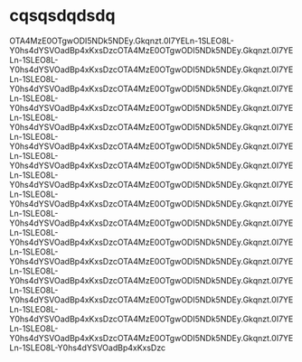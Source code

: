 # cqsqsdqdsdq
OTA4MzE0OTgwODI5NDk5NDEy.Gkqnzt.0I7YELn-1SLEO8L-Y0hs4dYSVOadBp4xKxsDzcOTA4MzE0OTgwODI5NDk5NDEy.Gkqnzt.0I7YELn-1SLEO8L-Y0hs4dYSVOadBp4xKxsDzcOTA4MzE0OTgwODI5NDk5NDEy.Gkqnzt.0I7YELn-1SLEO8L-Y0hs4dYSVOadBp4xKxsDzcOTA4MzE0OTgwODI5NDk5NDEy.Gkqnzt.0I7YELn-1SLEO8L-Y0hs4dYSVOadBp4xKxsDzcOTA4MzE0OTgwODI5NDk5NDEy.Gkqnzt.0I7YELn-1SLEO8L-Y0hs4dYSVOadBp4xKxsDzcOTA4MzE0OTgwODI5NDk5NDEy.Gkqnzt.0I7YELn-1SLEO8L-Y0hs4dYSVOadBp4xKxsDzcOTA4MzE0OTgwODI5NDk5NDEy.Gkqnzt.0I7YELn-1SLEO8L-Y0hs4dYSVOadBp4xKxsDzcOTA4MzE0OTgwODI5NDk5NDEy.Gkqnzt.0I7YELn-1SLEO8L-Y0hs4dYSVOadBp4xKxsDzcOTA4MzE0OTgwODI5NDk5NDEy.Gkqnzt.0I7YELn-1SLEO8L-Y0hs4dYSVOadBp4xKxsDzcOTA4MzE0OTgwODI5NDk5NDEy.Gkqnzt.0I7YELn-1SLEO8L-Y0hs4dYSVOadBp4xKxsDzcOTA4MzE0OTgwODI5NDk5NDEy.Gkqnzt.0I7YELn-1SLEO8L-Y0hs4dYSVOadBp4xKxsDzcOTA4MzE0OTgwODI5NDk5NDEy.Gkqnzt.0I7YELn-1SLEO8L-Y0hs4dYSVOadBp4xKxsDzcOTA4MzE0OTgwODI5NDk5NDEy.Gkqnzt.0I7YELn-1SLEO8L-Y0hs4dYSVOadBp4xKxsDzcOTA4MzE0OTgwODI5NDk5NDEy.Gkqnzt.0I7YELn-1SLEO8L-Y0hs4dYSVOadBp4xKxsDzcOTA4MzE0OTgwODI5NDk5NDEy.Gkqnzt.0I7YELn-1SLEO8L-Y0hs4dYSVOadBp4xKxsDzcOTA4MzE0OTgwODI5NDk5NDEy.Gkqnzt.0I7YELn-1SLEO8L-Y0hs4dYSVOadBp4xKxsDzcOTA4MzE0OTgwODI5NDk5NDEy.Gkqnzt.0I7YELn-1SLEO8L-Y0hs4dYSVOadBp4xKxsDzc
